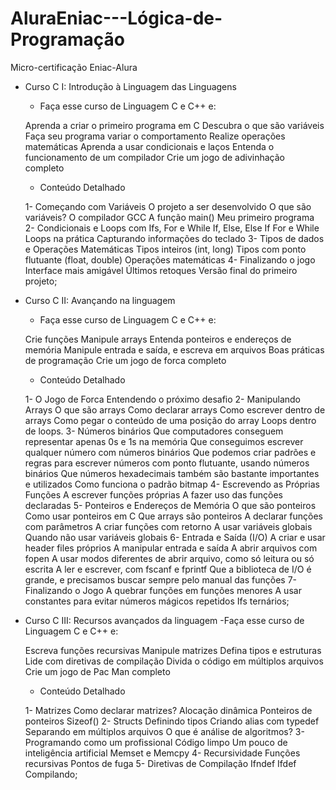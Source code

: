 # AluraEniac---Lógica-de-Programação
Micro-certificação Eniac-Alura

- Curso C I: Introdução à Linguagem das Linguagens
    - Faça esse curso de Linguagem C e C++ e:

    Aprenda a criar o primeiro programa em C
    Descubra o que são variáveis
    Faça seu programa variar o comportamento
    Realize operações matemáticas
    Aprenda a usar condicionais e laços
    Entenda o funcionamento de um compilador
    Crie um jogo de adivinhação completo

    - Conteúdo Detalhado

    1- Começando com Variáveis
        O projeto a ser desenvolvido
        O que são variáveis?
        O compilador GCC
        A função main()
        Meu primeiro programa
    2- Condicionais e Loops com Ifs, For e While
        If, Else, Else If
        For e While
        Loops na prática
        Capturando informações do teclado
    3- Tipos de dados e Operações Matemáticas
        Tipos inteiros (int, long)
        Tipos com ponto flutuante (float, double)
        Operações matemáticas
    4- Finalizando o jogo
        Interface mais amigável
        Últimos retoques
        Versão final do primeiro projeto;
        
        
- Curso C II: Avançando na linguagem
    - Faça esse curso de Linguagem C e C++ e:

    Crie funções
    Manipule arrays
    Entenda ponteiros e endereços de memória
    Manipule entrada e saída, e escreva em arquivos
    Boas práticas de programação
    Crie um jogo de forca completo

    - Conteúdo Detalhado

    1- O Jogo de Forca
        Entendendo o próximo desafio
    2- Manipulando Arrays
        O que são arrays
        Como declarar arrays
        Como escrever dentro de arrays
        Como pegar o conteúdo de uma posição do array
        Loops dentro de loops.
    3- Números binários
        Que computadores conseguem representar apenas 0s e 1s na memória
        Que conseguimos escrever qualquer número com números binários
        Que podemos criar padrões e regras para escrever números com ponto flutuante, usando números binários
        Que números hexadecimais também são bastante importantes e utilizados
        Como funciona o padrão bitmap
    4- Escrevendo as Próprias Funções
        A escrever funções próprias
        A fazer uso das funções declaradas
    5- Ponteiros e Endereços de Memória
        O que são ponteiros
        Como usar ponteiros em C
        Que arrays são ponteiros
        A declarar funções com parâmetros
        A criar funções com retorno
        A usar variáveis globais
        Quando não usar variáveis globais
    6- Entrada e Saída (I/O)
        A criar e usar header files próprios
        A manipular entrada e saída
        A abrir arquivos com fopen
        A usar modos diferentes de abrir arquivo, como só leitura ou só escrita
        A ler e escrever, com fscanf e fprintf
        Que a biblioteca de I/O é grande, e precisamos buscar sempre pelo manual das funções
    7- Finalizando o Jogo
        A quebrar funções em funções menores
        A usar constantes para evitar números mágicos repetidos
        Ifs ternários;
        
        
- Curso C III: Recursos avançados da linguagem
    -Faça esse curso de Linguagem C e C++ e:

    Escreva funções recursivas
    Manipule matrizes
    Defina tipos e estruturas
    Lide com diretivas de compilação
    Divida o código em múltiplos arquivos
    Crie um jogo de Pac Man completo

    - Conteúdo Detalhado

    1- Matrizes
        Como declarar matrizes?
        Alocação dinâmica
        Ponteiros de ponteiros
        Sizeof()
    2- Structs
        Definindo tipos
        Criando alias com typedef
        Separando em múltiplos arquivos
        O que é análise de algoritmos?
    3- Programando como um profissional
        Código limpo
        Um pouco de inteligência artificial
        Memset e Memcpy
    4- Recursividade
        Funções recursivas
        Pontos de fuga
    5- Diretivas de Compilação
        Ifndef
        Ifdef
        Compilando;
